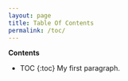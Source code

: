 ```yaml
---
layout: page
title: Table Of Contents
permalink: /toc/
---
```


**Contents**
* TOC
{:toc}
My first paragraph.

